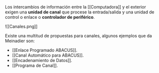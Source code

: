 Los intercambios de información entre la [[Computadora]] y el exterior exigen una **unidad de canal** que procese la entrada/salida y una unidad de control o enlace o **controlador de periférico**.

![[Canales.png]]

Existe una multitud de propuestas para canales, algunos ejemplos que da Meinadier son:

- [[Enlace Programado ABACUS]].
- [[Canal Automático para ABACUS]].
- [[Encadenamiento de Datos]].
- [[Programa de Canal]].
